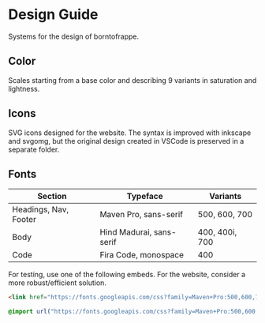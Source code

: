 # Design Guide

Systems for the design of borntofrappe.

## Color

Scales starting from a base color and describing 9 variants in saturation and lightness.

## Icons

SVG icons designed for the website. The syntax is improved with inkscape and svgomg, but the original design created in VSCode is preserved in a separate folder.

## Fonts

| Section               | Typeface                 | Variants       |
| --------------------- | ------------------------ | -------------- |
| Headings, Nav, Footer | Maven Pro, sans-serif    | 500, 600, 700  |
| Body                  | Hind Madurai, sans-serif | 400, 400i, 700 |
| Code                  | Fira Code, monospace     | 400            |

For testing, use one of the following embeds. For the website, consider a more robust/efficient solution.

```html
<link href="https://fonts.googleapis.com/css?family=Maven+Pro:500,600,700|Fira+Code|Hind+Madurai:400,400i,700&display=swap" rel="stylesheet" />
```

```css
@import url("https://fonts.googleapis.com/css?family=Maven+Pro:500,600,700|Fira+Code|Hind+Madurai:400,400i,700&display=swap");
```
